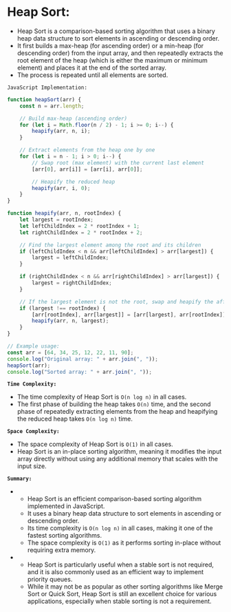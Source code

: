 # Heap Sort:

- Heap Sort is a comparison-based sorting algorithm that uses a binary heap data structure to sort elements in ascending or descending order. 
- It first builds a max-heap (for ascending order) or a min-heap (for descending order) from the input array, and then repeatedly extracts the root element of the heap (which is either the maximum or minimum element) and places it at the end of the sorted array. 
- The process is repeated until all elements are sorted.

`JavaScript Implementation:`

```javascript
function heapSort(arr) {
    const n = arr.length;

    // Build max-heap (ascending order)
    for (let i = Math.floor(n / 2) - 1; i >= 0; i--) {
        heapify(arr, n, i);
    }

    // Extract elements from the heap one by one
    for (let i = n - 1; i > 0; i--) {
        // Swap root (max element) with the current last element
        [arr[0], arr[i]] = [arr[i], arr[0]];

        // Heapify the reduced heap
        heapify(arr, i, 0);
    }
}

function heapify(arr, n, rootIndex) {
    let largest = rootIndex;
    let leftChildIndex = 2 * rootIndex + 1;
    let rightChildIndex = 2 * rootIndex + 2;

    // Find the largest element among the root and its children
    if (leftChildIndex < n && arr[leftChildIndex] > arr[largest]) {
        largest = leftChildIndex;
    }

    if (rightChildIndex < n && arr[rightChildIndex] > arr[largest]) {
        largest = rightChildIndex;
    }

    // If the largest element is not the root, swap and heapify the affected subtree
    if (largest !== rootIndex) {
        [arr[rootIndex], arr[largest]] = [arr[largest], arr[rootIndex]];
        heapify(arr, n, largest);
    }
}

// Example usage:
const arr = [64, 34, 25, 12, 22, 11, 90];
console.log("Original array: " + arr.join(", "));
heapSort(arr);
console.log("Sorted array: " + arr.join(", "));
```


**`Time Complexity:`**

- The time complexity of Heap Sort is `O(n log n)` in all cases. 
- The first phase of building the heap takes `O(n)` time, and the second phase of repeatedly extracting elements from the heap and heapifying the reduced heap takes `O(n log n)` time.



**`Space Complexity:`**

- The space complexity of Heap Sort is `O(1)` in all cases. 
- Heap Sort is an in-place sorting algorithm, meaning it modifies the input array directly without using any additional memory that scales with the input size.



**`Summary:`**

- 
    - Heap Sort is an efficient comparison-based sorting algorithm implemented in JavaScript. 
    - It uses a binary heap data structure to sort elements in ascending or descending order. 
    - Its time complexity is `O(n log n)` in all cases, making it one of the fastest sorting algorithms. 
    - The space complexity is `O(1)` as it performs sorting in-place without requiring extra memory.


- 
    - Heap Sort is particularly useful when a stable sort is not required, and it is also commonly used as an efficient way to implement priority queues. 
    - While it may not be as popular as other sorting algorithms like Merge Sort or Quick Sort, Heap Sort is still an excellent choice for various applications, especially when stable sorting is not a requirement.